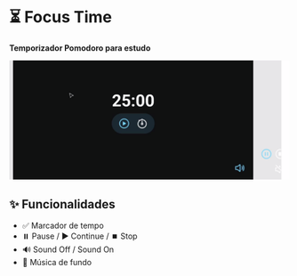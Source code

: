 # ⏳ Focus Time

**Temporizador Pomodoro para estudo**

![Imagem do aplicativo](./images/Projeto%20-%20FocusTime.png)

## ✨ Funcionalidades

- ✅ Marcador de tempo  
- ⏸️ Pause / ▶️ Continue / ⏹️ Stop  
- 🔊 Sound Off / Sound On  
- 🎵 Música de fundo  

